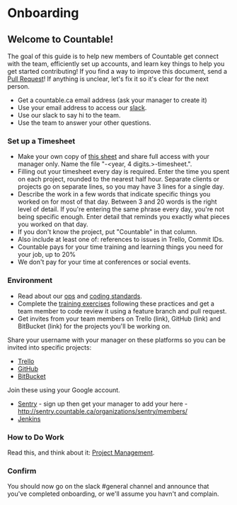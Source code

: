 
# Onboarding

## Welcome to Countable!

The goal of this guide is to help new members of Countable get connect with the team, efficiently set up accounts, and learn key things to help you get started contributing! If you find a way to improve this document, send a [Pull Request](https://github.com/countable-web/open-source-corporation/pull/new/master)! If anything is unclear, let's fix it so it's clear for the next person.

  * Get a countable.ca email address (ask your manager to create it)
  * Use your email address to access our [slack](http://countable-web.slack.com).
  * Use our slack to say hi to the team.
  * Use the team to answer your other questions.

### Set up a Timesheet

  * Make your own copy of [this sheet](https://drive.google.com/open?id=1kPxAPNnCAWGFag1zHUttEtScNnVE3gQRjt0wQEFbpwI) and share full access with your manager only. Name the file "<your name>-<year, 4 digits.>-timesheet.".
  * Filling out your timesheet every day is required. Enter the time you spent on each project, rounded to the nearest half hour. Separate clients or projects go on separate lines, so you may have 3 lines for a single day.
  * Describe the work in a few words that indicate specific things you worked on for most of that day. Between 3 and 20 words is the right level of detail. If you're entering the same phrase every day, you're not being specific enough. Enter detail that reminds you exactly what pieces you worked on that day.
  * If you don't know the project, put "Countable" in that column.
  * Also include at least one of: references to issues in Trello, Commit IDs.
  * Countable pays for your time training and learning things you need for your job, up to 20%
  * We don't pay for your time at conferences or social events.

### Environment
  
  * Read about our [ops](../engineering/OPERATIONS.md) and [coding standards](../engineering/CODING_STANDARDS.md).
  * Complete the [training exercises](../engineering/TRAINING.md) following these practices and get a team member to code review it using a feature branch and pull request.
  * Get invites from your team members on Trello (link), GitHub (link) and BitBucket (link) for the projects you'll be working on.

Share your username with your manager on these platforms so you can be invited into specific projects:
  * [Trello](https://trello.com/b/gycu4ydQ/opportunity-road-map)
  * [GitHub](https://github.com/countable-web)
  * [BitBucket](https://bitbucket.org/countable-web)

Join these using your Google account.
  * [Sentry](http://sentry.countable.ca) - sign up then get your manager to add your here - http://sentry.countable.ca/organizations/sentry/members/
  * [Jenkins](http://jenkins.countable.ca)

### How to Do Work

Read this, and think about it: [Project Management](./PROJECT_MANAGEMENT.md).

### Confirm

You should now go on the slack #general channel and announce that you've completed onboarding, or we'll assume you havn't and complain.

